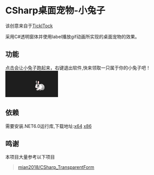 # CSharp桌面宠物-小兔子

该创意来自于[TicklTock](https://github.com/TicklTock/rabbit)

采用C#透明窗体并使用label播放gif动画所实现的桌面宠物的效果。

## 功能

点击会让小兔子跑起来，右键退出软件,快来领取一只属于你的小兔子吧！
![](演示.gif)

## 依赖

需要安装.NET6.0运行库,下载地址:[x64](https://dotnet.microsoft.com/zh-cn/download/dotnet/thank-you/runtime-desktop-6.0.13-windows-x64-installer) [x86](https://dotnet.microsoft.com/zh-cn/download/dotnet/thank-you/runtime-desktop-6.0.13-windows-x86-installer)  

## 鸣谢

本项目大量参考以下项目

> [mian2018/CSharp_TransparentForm](https://github.com/mian2018/CSharp_TransparentForm)

